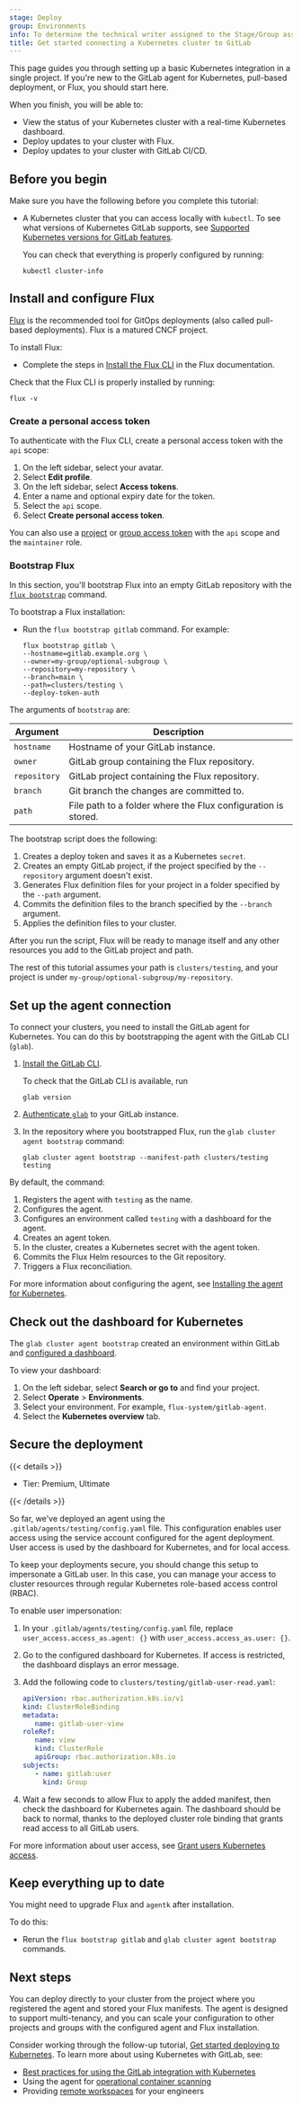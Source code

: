 ```yaml
---
stage: Deploy
group: Environments
info: To determine the technical writer assigned to the Stage/Group associated with this page, see https://handbook.gitlab.com/handbook/product/ux/technical-writing/#assignments
title: Get started connecting a Kubernetes cluster to GitLab
---
```


This page guides you through setting up a basic Kubernetes integration in a single project. If you're new to the GitLab agent for Kubernetes, pull-based deployment, or Flux, you should start here.

When you finish, you will be able to:

- View the status of your Kubernetes cluster with a real-time Kubernetes dashboard.
- Deploy updates to your cluster with Flux.
- Deploy updates to your cluster with GitLab CI/CD.

## Before you begin

Make sure you have the following before you complete this tutorial:

- A Kubernetes cluster that you can access locally with `kubectl`.
  To see what versions of Kubernetes GitLab supports, see [Supported Kubernetes versions for GitLab features](_index.md#supported-kubernetes-versions-for-gitlab-features).

  You can check that everything is properly configured by running:

  ```shell
  kubectl cluster-info
  ```

## Install and configure Flux

[Flux](https://fluxcd.io/flux/) is the recommended tool for GitOps deployments (also called pull-based deployments). Flux is a matured CNCF project.

To install Flux:

- Complete the steps in [Install the Flux CLI](https://fluxcd.io/flux/installation/#install-the-flux-cli) in the Flux documentation.

Check that the Flux CLI is properly installed by running:

```shell
flux -v
```

### Create a personal access token

To authenticate with the Flux CLI, create a personal access token with
the `api` scope:

1. On the left sidebar, select your avatar.
1. Select **Edit profile**.
1. On the left sidebar, select **Access tokens**.
1. Enter a name and optional expiry date for the token.
1. Select the `api` scope.
1. Select **Create personal access token**.

You can also use a [project](../../project/settings/project_access_tokens.md) or [group access token](../../group/settings/group_access_tokens.md) with the `api` scope and the `maintainer` role.

### Bootstrap Flux

In this section, you'll bootstrap Flux into an empty GitLab repository with the
[`flux bootstrap`](https://fluxcd.io/flux/installation/bootstrap/gitlab/) command.

To bootstrap a Flux installation:

- Run the `flux bootstrap gitlab` command. For example:

  ```shell
  flux bootstrap gitlab \
  --hostname=gitlab.example.org \
  --owner=my-group/optional-subgroup \
  --repository=my-repository \
  --branch=main \
  --path=clusters/testing \
  --deploy-token-auth
  ```

The arguments of `bootstrap` are:

| Argument | Description |
|--------------|-------------|
|`hostname` | Hostname of your GitLab instance. |
|`owner` | GitLab group containing the Flux repository. |
|`repository` | GitLab project containing the Flux repository. |
|`branch` | Git branch the changes are committed to. |
|`path` | File path to a folder where the Flux configuration is stored. |

The bootstrap script does the following:

1. Creates a deploy token and saves it as a Kubernetes `secret`.
1. Creates an empty GitLab project, if the project specified by the `--repository` argument doesn't exist.
1. Generates Flux definition files for your project in a folder specified by the `--path` argument.
1. Commits the definition files to the branch specified by the `--branch` argument.
1. Applies the definition files to your cluster.

After you run the script, Flux will be ready to manage itself and any other resources
you add to the GitLab project and path.

The rest of this tutorial assumes your path is `clusters/testing`, and your project is under `my-group/optional-subgroup/my-repository`.

## Set up the agent connection

To connect your clusters, you need to install the GitLab agent for Kubernetes.
You can do this by bootstrapping the agent with the GitLab CLI (`glab`).

1. [Install the GitLab CLI](https://gitlab.com/gitlab-org/cli/#installation).

   To check that the GitLab CLI is available, run

   ```shell
   glab version
   ```

1. [Authenticate `glab`](https://gitlab.com/gitlab-org/cli/#installation) to your GitLab instance.

1. In the repository where you bootstrapped Flux, run the `glab cluster agent bootstrap` command:

   ```shell
   glab cluster agent bootstrap --manifest-path clusters/testing testing
   ```

By default, the command:

1. Registers the agent with `testing` as the name.
1. Configures the agent.
1. Configures an environment called `testing` with a dashboard for the agent.
1. Creates an agent token.
1. In the cluster, creates a Kubernetes secret with the agent token.
1. Commits the Flux Helm resources to the Git repository.
1. Triggers a Flux reconciliation.

For more information about configuring the agent, see [Installing the agent for Kubernetes](install/_index.md).

## Check out the dashboard for Kubernetes

The `glab cluster agent bootstrap` created an environment within GitLab and [configured a dashboard](../../../ci/environments/kubernetes_dashboard.md).

To view your dashboard:

1. On the left sidebar, select **Search or go to** and find your project.
1. Select **Operate** > **Environments**.
1. Select your environment. For example, `flux-system/gitlab-agent`.
1. Select the **Kubernetes overview** tab.

## Secure the deployment

{{< details >}}

- Tier: Premium, Ultimate

{{< /details >}}

So far, we've deployed an agent using the `.gitlab/agents/testing/config.yaml` file.
This configuration enables user access using the service account configured for the agent deployment. User access is used by the dashboard for Kubernetes, and for local access.

To keep your deployments secure, you should change this setup to impersonate a GitLab user.
In this case, you can manage your access to cluster resources through regular Kubernetes role-based access control (RBAC).

To enable user impersonation:

1. In your `.gitlab/agents/testing/config.yaml` file, replace `user_access.access_as.agent: {}` with `user_access.access_as.user: {}`.
1. Go to the configured dashboard for Kubernetes. If access is restricted, the dashboard displays an error message.
1. Add the following code to `clusters/testing/gitlab-user-read.yaml`:

   ```yaml
   apiVersion: rbac.authorization.k8s.io/v1
   kind: ClusterRoleBinding
   metadata:
      name: gitlab-user-view
   roleRef:
      name: view
      kind: ClusterRole
      apiGroup: rbac.authorization.k8s.io
   subjects:
      - name: gitlab:user
        kind: Group
   ```

1. Wait a few seconds to allow Flux to apply the added manifest, then check the dashboard for Kubernetes again. The dashboard should be back to normal, thanks to the deployed cluster role binding that grants read access to all GitLab users.

For more information about user access, see [Grant users Kubernetes access](user_access.md).

## Keep everything up to date

You might need to upgrade Flux and `agentk` after installation.

To do this:

- Rerun the `flux bootstrap gitlab` and `glab cluster agent bootstrap` commands.

## Next steps

You can deploy directly to your cluster from the project where you registered the agent and stored your Flux manifests. The agent is designed to support multi-tenancy, and you can scale your configuration to other projects and groups with the configured agent and Flux installation.

Consider working through the follow-up tutorial, [Get started deploying to Kubernetes](getting_started_deployments.md). To learn more about using Kubernetes with GitLab, see:

- [Best practices for using the GitLab integration with Kubernetes](enterprise_considerations.md)
- Using the agent for [operational container scanning](vulnerabilities.md)
- Providing [remote workspaces](../../workspace/_index.md) for your engineers

